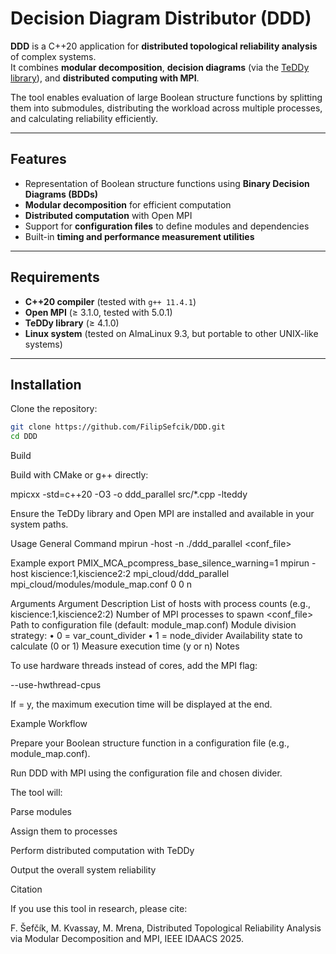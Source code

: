 # Decision Diagram Distributor (DDD)

**DDD** is a C++20 application for **distributed topological reliability analysis** of complex systems.  
It combines **modular decomposition**, **decision diagrams** (via the [TeDDy library](https://github.com/MichalMrena/DecisionDiagrams)), and **distributed computing with MPI**.

The tool enables evaluation of large Boolean structure functions by splitting them into submodules, distributing the workload across multiple processes, and calculating reliability efficiently.

---

## Features

- Representation of Boolean structure functions using **Binary Decision Diagrams (BDDs)**
- **Modular decomposition** for efficient computation
- **Distributed computation** with Open MPI
- Support for **configuration files** to define modules and dependencies
- Built-in **timing and performance measurement utilities**

---

## Requirements

- **C++20 compiler** (tested with `g++ 11.4.1`)
- **Open MPI** (≥ 3.1.0, tested with 5.0.1)
- **TeDDy library** (≥ 4.1.0)
- **Linux system** (tested on AlmaLinux 9.3, but portable to other UNIX-like systems)

---

## Installation

Clone the repository:

```bash
git clone https://github.com/FilipSefcik/DDD.git
cd DDD
```

Build

Build with CMake or g++ directly:

mpicxx -std=c++20 -O3 -o ddd_parallel src/*.cpp -lteddy


Ensure the TeDDy library and Open MPI are installed and available in your system paths.

Usage
General Command
mpirun -host <hostlist> -n <processes> ./ddd_parallel <conf_file> <divider> <state> <timer>

Example
export PMIX_MCA_pcompress_base_silence_warning=1
mpirun -host kiscience:1,kiscience2:2 mpi_cloud/ddd_parallel mpi_cloud/modules/module_map.conf 0 0 n

Arguments
Argument	Description
<hostlist>	List of hosts with process counts (e.g., kiscience:1,kiscience2:2)
<processes>	Number of MPI processes to spawn
<conf_file>	Path to configuration file (default: module_map.conf)
<divider>	Module division strategy:
• 0 = var_count_divider
• 1 = node_divider
<state>	Availability state to calculate (0 or 1)
<timer>	Measure execution time (y or n)
Notes

To use hardware threads instead of cores, add the MPI flag:

--use-hwthread-cpus


If <timer> = y, the maximum execution time will be displayed at the end.

Example Workflow

Prepare your Boolean structure function in a configuration file (e.g., module_map.conf).

Run DDD with MPI using the configuration file and chosen divider.

The tool will:

Parse modules

Assign them to processes

Perform distributed computation with TeDDy

Output the overall system reliability

Citation

If you use this tool in research, please cite:

F. Šefčík, M. Kvassay, M. Mrena, Distributed Topological Reliability Analysis via Modular Decomposition and MPI, IEEE IDAACS 2025.